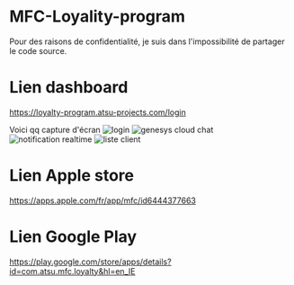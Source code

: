 # MFC-Loyality-program

Pour des raisons de confidentialité, je suis dans l'impossibilité de partager le code source.

# Lien dashboard
https://loyalty-program.atsu-projects.com/login
 
Voici qq capture d'écran
![login](https://github.com/houssembenjemia/MFC-Loyality-program/assets/42893380/623e2d59-fbaf-4454-a97f-ef7b7b703e3f)
![genesys cloud chat](https://github.com/houssembenjemia/MFC-Loyality-program/assets/42893380/53e939f4-329b-430c-aa7c-da890efc7124)
![notification realtime](https://github.com/houssembenjemia/MFC-Loyality-program/assets/42893380/4d077b25-0877-43cf-a247-101eaca89f84)
![liste client](https://github.com/houssembenjemia/MFC-Loyality-program/assets/42893380/ce4b2a28-7a31-4774-b6a0-d391ad885b3b)

# Lien Apple store
https://apps.apple.com/fr/app/mfc/id6444377663
# Lien Google Play
https://play.google.com/store/apps/details?id=com.atsu.mfc.loyalty&hl=en_IE
